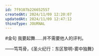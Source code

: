 ```yaml
---
id: 7f9107b226652557
createdAt: 2024/11/09 12:20:07
updatedAt: 2024/11/09 12:47:12
thinoType: JOURNAL
---
```

#金句 我要起舞……并不需要他人的评判。

——笃笃骨，《圣火纪行：东区黎明-雾中独舞》